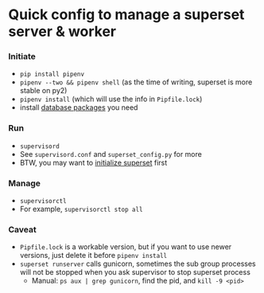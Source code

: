 # Quick config to manage a superset server & worker

### Initiate
- `pip install pipenv`
- `pipenv --two && pipenv shell` (as the time of writing, superset is more stable on py2)
- `pipenv install` (which will use the info in `Pipfile.lock`)
- install [database packages](http://superset.apache.org/installation.html#database-dependencies) you need

### Run
- `supervisord`
- See `supervisord.conf` and `superset_config.py` for more
- BTW, you may want to [initialize superset](http://superset.apache.org/installation.html#superset-installation-and-initialization) first

### Manage
- `supervisorctl`
- For example, `supervisorctl stop all`

### Caveat
- `Pipfile.lock` is a workable version, but if you want to use newer versions, just delete it before `pipenv install`
- `superset runserver` calls gunicorn, sometimes the sub group processes will not be stopped when you ask supervisor to stop superset process
  - Manual: `ps aux | grep gunicorn`, find the pid, and `kill -9 <pid>`
